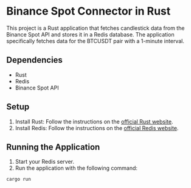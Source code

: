 # Binance Spot Connector in Rust

This project is a Rust application that fetches candlestick data from the Binance Spot API and stores it in a Redis database. The application specifically fetches data for the BTCUSDT pair with a 1-minute interval.

## Dependencies

- Rust
- Redis
- Binance Spot API

## Setup

1. Install Rust: Follow the instructions on the [official Rust website](https://www.rust-lang.org/tools/install).
2. Install Redis: Follow the instructions on the [official Redis website](https://redis.io/download).

## Running the Application

1. Start your Redis server.
2. Run the application with the following command:

```bash
cargo run